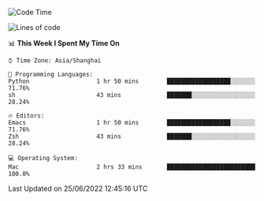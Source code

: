 <!--START_SECTION:waka-->
![Code Time](http://img.shields.io/badge/Code%20Time-740%20hrs%2032%20mins-blue)

![Lines of code](https://img.shields.io/badge/From%20Hello%20World%20I%27ve%20Written-22%20Thousand%20lines%20of%20code-blue)

📊 **This Week I Spent My Time On** 

```text
⌚︎ Time Zone: Asia/Shanghai

💬 Programming Languages: 
Python                   1 hr 50 mins        ██████████████████░░░░░░░   71.76% 
sh                       43 mins             ███████░░░░░░░░░░░░░░░░░░   28.24%

🔥 Editors: 
Emacs                    1 hr 50 mins        ██████████████████░░░░░░░   71.76% 
Zsh                      43 mins             ███████░░░░░░░░░░░░░░░░░░   28.24%

💻 Operating System: 
Mac                      2 hrs 33 mins       █████████████████████████   100.0%

```


 Last Updated on 25/06/2022 12:45:16 UTC
<!--END_SECTION:waka-->
